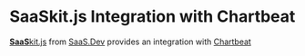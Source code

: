 
# **SaaS**kit.js Integration with Chartbeat

[**SaaS**kit.js](https://saaskit.js.org) from [SaaS.Dev](https://saas.dev) provides an integration with [Chartbeat](https://saaskit.js.org/integrations/chartbeat)
